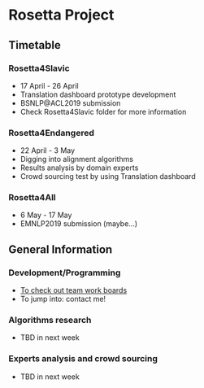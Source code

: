 # Rosetta Project
## Timetable
### Rosetta4Slavic
- 17 April - 26 April
- Translation dashboard prototype development
- BSNLP@ACL2019 submission
- Check Rosetta4Slavic folder for more information
### Rosetta4Endangered
- 22 April - 3 May
- Digging into alignment algorithms
- Results analysis by domain experts
- Crowd sourcing test by using Translation dashboard
### Rosetta4All
- 6 May - 17 May
- EMNLP2019 submission (maybe...)
## General Information
### Development/Programming
- [To check out team work boards](https://trello.com/b/LulZRg4T/rosetta4slavic)
- To jump into: contact me!
### Algorithms research
- TBD in next week
### Experts analysis and crowd sourcing
- TBD in next week